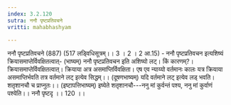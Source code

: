 ```yaml
---
index: 3.2.120
sutra: ननौ पृष्टप्रतिवचने
vritti: mahabhashyam

---
```

 ननौ पृष्टप्रतिवचने (887) (517 लड्विधिसूत्रम्।। 3 । 2 । 2 आ.15) - ननौ पृष्टप्रतिवचन इत्यशिष्यं क्रियासमाप्तेर्विवक्षितत्वात्- (भाष्यम्) ननौ पृष्टप्रतिवचन इति अशिष्यो लट्। किं कारणम्?। क्रियासमाप्तेर्विवक्षितत्वात्। क्रियाया अत्र असमाप्तिर्विवक्षिता। एष एव न्याय्यो वर्तमानः कालः यत्र क्रियाया असमाप्तिर्भवति तत्र वर्तमाने लट् इत्येव सिद्धम्।। (दूषणभाष्यम्) यदि वर्तमाने लट् इत्येव लड् भवति। शतृशानचौ च प्राप्नुतः।। (इष्टापत्तिभाष्यम्) इष्येते शतृशानचौ---ननु मां कुर्वन्तं पश्य, ननु मां कुर्वाणं पश्येति।। ननौ पृष्टदृ ।। 120 ।। 